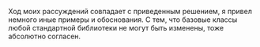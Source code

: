 Ход моих рассуждений совпадает с приведенным решением, я привел немного
иные примеры и обоснования. С тем, что базовые классы любой стандартной
библиотеки не могут быть изменены, тоже абсолютно согласен.